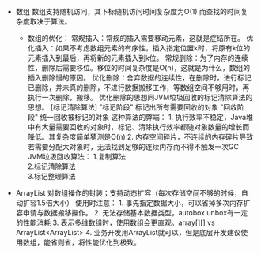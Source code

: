 - 数组
  数组支持随机访问，其下标随机访问时间复杂度为O(1) 而查找的时间复杂度取决于算法。
  - 数组的优化：
    常规插入：常规的插入需要移动元素，这就是症结所在。
    优化插入：如果不考虑数组元素的有序性，插入指定位置k时，将原有k位的元素插入到最后，再将新的元素插入到k位。
    常规删除：为了内存的连续性，删除后需要移位。移位的时间复杂度是O(n)，这就是为什么，数组的插入删除慢的原因。
    优化删除：舍弃数据的连续性，在删除时，进行标记已删除，并未真的删除，不进行数据搬移工作，等数组空间不够用时，再执行一次删除，搬移。
    优化删除的思想同JVM垃圾回收的标记清除算法的思想。
    [标记清除算法]
        "标记阶段" 标记出所有需要回收的对象
        "回收阶段" 统一回收被标记的对象
        这种算法的弊端：
        1. 执行效率不稳定，Java堆中有大量需要回收的对象时，标记、清除执行效率都随对象数量的增长而降低。其复杂度简单猜测是O(n)
        2. 内存空间碎片，不连续的内存碎片导致若需要分配大对象时，无法找到足够的连续内存而不得不触发一次GC
    JVM垃圾回收算法： 
        1.复制算法  
        2.标记清除算法  
        3.标记整理算法

- ArrayList
    对数组操作的封装；支持动态扩容（每次存储空间不够的时候，自动扩容1.5倍大小）
    使用时注意：
        1. 事先指定数据大小，可以省掉多次内存扩容申请与数据搬移操作。
        2. 无法存储基本数据类型，autobox unbox有一定的性能消耗
        3. 表示多维数组时，使用数组会更直观。array[][] vs ArrayList<ArrayList<object>>
        4. 业务开发用ArrayList就可以，但是底层开发建议使用数组，能省则省，将性能优化到极致。
